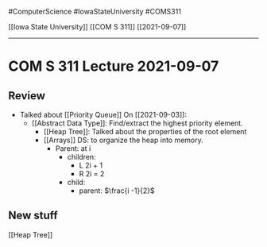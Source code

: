#ComputerScience  #IowaStateUniversity #COMS311 


[[Iowa State University]] [[COM S 311]] [[2021-09-07]]

---

# COM S 311 Lecture 2021-09-07

## Review

- Talked about [[Priority Queue]] On [[2021-09-03]]:
	- [[Abstract Data Type]]: Find/extract the highest priority element.
		- [[Heap Tree]]: Talked about the properties of the root element
		- [[Arrays]] DS: to organize the heap into memory.
			- Parent: at i
				- children: 
					- L 2i + 1
					- R 2i = 2
				- child:
					- parent: $\frac{i -1}{2}$
## New stuff

[[Heap Tree]]
